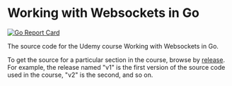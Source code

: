 # Working with Websockets in Go

[![Go Report Card](https://goreportcard.com/badge/github.com/tsawler/websockets)](https://goreportcard.com/report/github.com/tsawler/websockets)

The source code for the Udemy course Working with Websockets in Go.

To get the source for a particular section in the course, browse
by [release](https://github.com/tsawler/websockets/releases). For example, the release named "v1" is the first version
of the source code used in the course, "v2" is the second, and so on.

